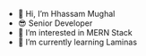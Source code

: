 - 👋 Hi, I’m Hhassam Mughal
- 😎 Senior Developer
- 👀 I’m interested in MERN Stack
- 🌱 I’m currently learning Laminas

